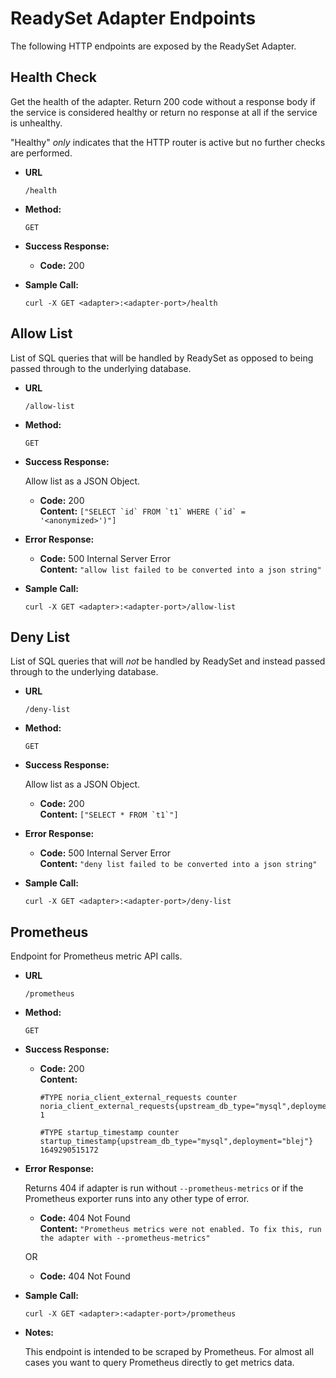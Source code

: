 # ReadySet Adapter Endpoints

The following HTTP endpoints are exposed by the ReadySet Adapter.

## Health Check

Get the health of the adapter. Return 200 code without a response body if the service is considered healthy or return no
response at all if the service is unhealthy.

"Healthy" _only_ indicates that the HTTP router is active but no further checks are performed.

* **URL**

  `/health`

* **Method:**

  `GET`

* **Success Response:**

    * **Code:** 200 <br />

* **Sample Call:**

  `curl -X GET <adapter>:<adapter-port>/health`

## Allow List

List of SQL queries that will be handled by ReadySet as opposed to being passed through to the underlying database.

* **URL**

  `/allow-list`

* **Method:**

  `GET`

* **Success Response:**

  Allow list as a JSON Object.

    * **Code:** 200 <br />
      **Content:** ```["SELECT `id` FROM `t1` WHERE (`id` = '<anonymized>')"]```

* **Error Response:**

    * **Code:** 500 Internal Server Error <br />
      **Content:** `"allow list failed to be converted into a json string"`

* **Sample Call:**

  `curl -X GET <adapter>:<adapter-port>/allow-list`

## Deny List

List of SQL queries that will _not_ be handled by ReadySet and instead passed through to the underlying database.

* **URL**

  `/deny-list`

* **Method:**

  `GET`

* **Success Response:**

  Allow list as a JSON Object.

    * **Code:** 200 <br />
      **Content:** ```["SELECT * FROM `t1`"]```

* **Error Response:**

    * **Code:** 500 Internal Server Error <br />
      **Content:** `"deny list failed to be converted into a json string"`

* **Sample Call:**

  `curl -X GET <adapter>:<adapter-port>/deny-list`

## Prometheus

Endpoint for Prometheus metric API calls.

* **URL**

  `/prometheus`

* **Method:**

  `GET`

* **Success Response:**

  * **Code:** 200 <br />
    **Content:**

    ```
    #TYPE noria_client_external_requests counter
    noria_client_external_requests{upstream_db_type="mysql",deployment="blej"} 1

    #TYPE startup_timestamp counter
    startup_timestamp{upstream_db_type="mysql",deployment="blej"} 1649290515172
    ```

* **Error Response:**

  Returns 404 if adapter is run without `--prometheus-metrics` or if the Prometheus exporter runs into any other type of
  error.

  * **Code:** 404 Not Found <br />
    **Content:** `"Prometheus metrics were not enabled. To fix this, run the adapter with --prometheus-metrics"`

  OR

  * **Code:** 404 Not Found <br />

* **Sample Call:**

  `curl -X GET <adapter>:<adapter-port>/prometheus`

* **Notes:**

  This endpoint is intended to be scraped by Prometheus. For almost all cases you want to query Prometheus directly to
  get metrics data.